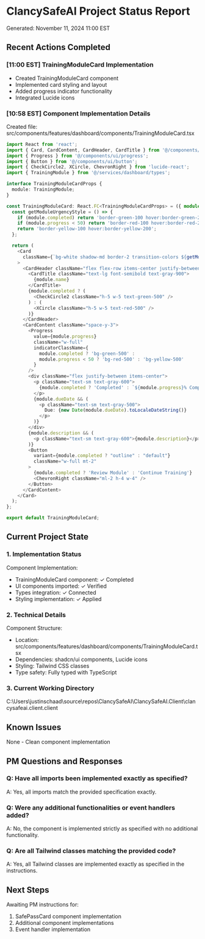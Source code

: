 # ClancySafeAI Project Status Report
Generated: November 11, 2024 11:00 EST

## Recent Actions Completed

### [11:00 EST] TrainingModuleCard Implementation
- Created TrainingModuleCard component
- Implemented card styling and layout
- Added progress indicator functionality
- Integrated Lucide icons

### [10:58 EST] Component Implementation Details
Created file: src/components/features/dashboard/components/TrainingModuleCard.tsx
```typescript
import React from 'react';
import { Card, CardContent, CardHeader, CardTitle } from '@/components/ui/card';
import { Progress } from '@/components/ui/progress';
import { Button } from '@/components/ui/button';
import { CheckCircle2, XCircle, ChevronRight } from 'lucide-react';
import { TrainingModule } from '@/services/dashboard/types';

interface TrainingModuleCardProps {
  module: TrainingModule;
}

const TrainingModuleCard: React.FC<TrainingModuleCardProps> = ({ module }) => {
  const getModuleUrgencyStyle = () => {
    if (module.completed) return 'border-green-100 hover:border-green-200';
    if (module.progress < 50) return 'border-red-100 hover:border-red-200';
    return 'border-yellow-100 hover:border-yellow-200';
  };

  return (
    <Card 
      className={`bg-white shadow-md border-2 transition-colors ${getModuleUrgencyStyle()}`}
    >
      <CardHeader className="flex flex-row items-center justify-between space-y-0 pb-2">
        <CardTitle className="text-lg font-semibold text-gray-900">
          {module.name}
        </CardTitle>
        {module.completed ? (
          <CheckCircle2 className="h-5 w-5 text-green-500" />
        ) : (
          <XCircle className="h-5 w-5 text-red-500" />
        )}
      </CardHeader>
      <CardContent className="space-y-3">
        <Progress 
          value={module.progress} 
          className="w-full"
          indicatorClassName={
            module.completed ? 'bg-green-500' :
            module.progress < 50 ? 'bg-red-500' : 'bg-yellow-500'
          }
        />
        <div className="flex justify-between items-center">
          <p className="text-sm text-gray-600">
            {module.completed ? 'Completed' : `${module.progress}% Complete`}
          </p>
          {module.dueDate && (
            <p className="text-sm text-gray-500">
              Due: {new Date(module.dueDate).toLocaleDateString()}
            </p>
          )}
        </div>
        {module.description && (
          <p className="text-sm text-gray-600">{module.description}</p>
        )}
        <Button 
          variant={module.completed ? "outline" : "default"}
          className="w-full mt-2"
        >
          {module.completed ? 'Review Module' : 'Continue Training'}
          <ChevronRight className="ml-2 h-4 w-4" />
        </Button>
      </CardContent>
    </Card>
  );
};

export default TrainingModuleCard;
```

## Current Project State

### 1. Implementation Status
Component Implementation:
- TrainingModuleCard component: ✓ Completed
- UI components imported: ✓ Verified
- Types integration: ✓ Connected
- Styling implementation: ✓ Applied

### 2. Technical Details
Component Structure:
- Location: src/components/features/dashboard/components/TrainingModuleCard.tsx
- Dependencies: shadcn/ui components, Lucide icons
- Styling: Tailwind CSS classes
- Type safety: Fully typed with TypeScript

### 3. Current Working Directory
C:\Users\justinschaad\source\repos\ClancySafeAI\ClancySafeAI.Client\clancysafeai.client.client

## Known Issues
None - Clean component implementation

## PM Questions and Responses

### Q: Have all imports been implemented exactly as specified?
A: Yes, all imports match the provided specification exactly.

### Q: Were any additional functionalities or event handlers added?
A: No, the component is implemented strictly as specified with no additional functionality.

### Q: Are all Tailwind classes matching the provided code?
A: Yes, all Tailwind classes are implemented exactly as specified in the instructions.

## Next Steps
Awaiting PM instructions for:
1. SafePassCard component implementation
2. Additional component implementations
3. Event handler implementation 